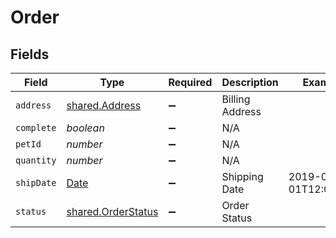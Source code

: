 # Order


## Fields

| Field                                                                                         | Type                                                                                          | Required                                                                                      | Description                                                                                   | Example                                                                                       |
| --------------------------------------------------------------------------------------------- | --------------------------------------------------------------------------------------------- | --------------------------------------------------------------------------------------------- | --------------------------------------------------------------------------------------------- | --------------------------------------------------------------------------------------------- |
| `address`                                                                                     | [shared.Address](../../models/shared/address.md)                                              | :heavy_minus_sign:                                                                            | Billing Address                                                                               |                                                                                               |
| `complete`                                                                                    | *boolean*                                                                                     | :heavy_minus_sign:                                                                            | N/A                                                                                           |                                                                                               |
| `petId`                                                                                       | *number*                                                                                      | :heavy_minus_sign:                                                                            | N/A                                                                                           |                                                                                               |
| `quantity`                                                                                    | *number*                                                                                      | :heavy_minus_sign:                                                                            | N/A                                                                                           |                                                                                               |
| `shipDate`                                                                                    | [Date](https://developer.mozilla.org/en-US/docs/Web/JavaScript/Reference/Global_Objects/Date) | :heavy_minus_sign:                                                                            | Shipping Date                                                                                 | 2019-01-01T12:00:00Z                                                                          |
| `status`                                                                                      | [shared.OrderStatus](../../models/shared/orderstatus.md)                                      | :heavy_minus_sign:                                                                            | Order Status                                                                                  |                                                                                               |